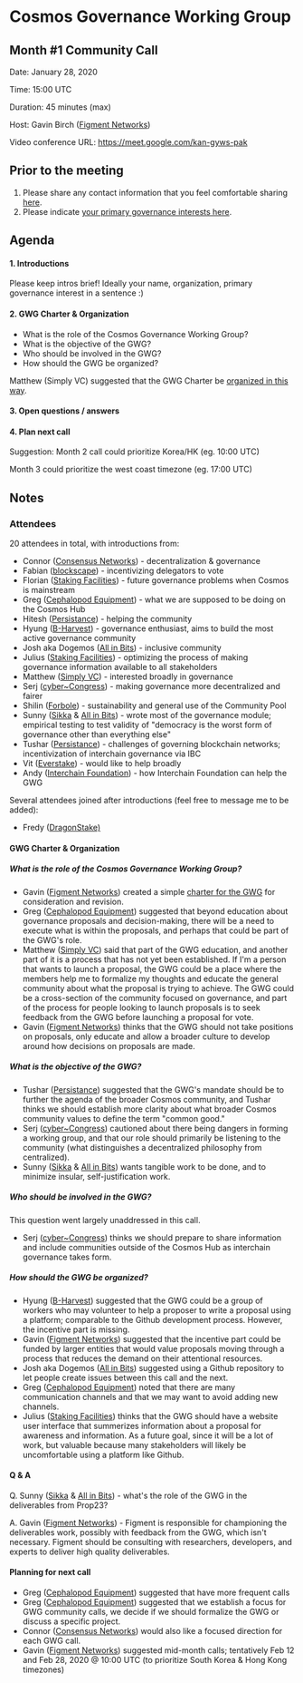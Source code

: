 # Cosmos Governance Working Group
## Month #1 Community Call

Date: January 28, 2020

Time: 15:00 UTC

Duration: 45 minutes (max)

Host: Gavin Birch ([Figment Networks](figment.network))

Video conference URL: https://meet.google.com/kan-gyws-pak

## Prior to the meeting
1. Please share any contact information that you feel comfortable sharing [here](http://bit.ly/2sukvxa).
2. Please indicate [your primary governance interests here](https://docs.google.com/document/d/1jdSwln5L7KLvEkkM91GhlblniSynmAjMyAWSLONxTGQ/edit?usp=sharing).

## Agenda

#### 1. Introductions
Please keep intros brief! Ideally your name, organization, primary governance interest in a sentence :)

#### 2. GWG Charter & Organization
- What is the role of the Cosmos Governance Working Group?
- What is the objective of the GWG?
- Who should be involved in the GWG?
- How should the GWG be organized?

Matthew (Simply VC) suggested that the GWG Charter be [organized in this way](https://forum.cosmos.network/t/gwg-a-charter-for-the-cosmos-governance-working-group/3104/4).

#### 3. Open questions / answers

#### 4. Plan next call
Suggestion: Month 2 call could prioritize Korea/HK (eg. 10:00 UTC)

Month 3 could prioritize the west coast timezone (eg. 17:00 UTC)

## Notes
### Attendees
20 attendees in total, with introductions from:
- Connor ([Consensus Networks](https://consensusnetworks.com)) - decentralization & governance
- Fabian ([blockscape](https://www.blockscape.network)) - incentivizing delegators to vote
- Florian ([Staking Facilities](https://stakingfacilities.com)) - future governance problems when Cosmos is mainstream
- Greg ([Cephalopod Equipment](https://cephalopod.equipment)) - what we are supposed to be doing on the Cosmos Hub
- Hitesh ([Persistance](https://persistence.one)) - helping the community
- Hyung ([B-Harvest](https://bharvest.io)) - governance enthusiast, aims to build the most active governance community
- Josh aka Dogemos ([All in Bits](https://tendermint.com)) - inclusive community
- Julius ([Staking Facilities](https://stakingfacilities.com)) - optimizing the process of making governance information available to all stakeholders
- Matthew ([Simply VC](https://www.simply-vc.com.mt)) - interested broadly in governance
- Serj ([cyber~Congress](https://cybercongress.ai)) - making governance more decentralized and fairer
- Shilin ([Forbole](https://www.forbole.com)) - sustainability and general use of the Community Pool
- Sunny ([Sikka](https://www.sikka.tech) & [All in Bits](https://tendermint.com)) - wrote most of the governance module; empirical testing to test validity of "democracy is the worst form of governance other than everything else"
- Tushar ([Persistance](https://persistence.one)) - challenges of governing blockchain networks; incentivization of interchain governance via IBC
- Vit ([Everstake](https://everstake.one)) - would like to help broadly
- Andy ([Interchain Foundation](https://interchain.io)) - how Interchain Foundation can help the GWG

Several attendees joined after introductions (feel free to message me to be added):
- Fredy ([DragonStake)](dragonstake.io)


#### GWG Charter & Organization
##### What is the role of the Cosmos Governance Working Group?
- Gavin ([Figment Networks](figment.network)) created a simple [charter for the GWG](https://forum.cosmos.network/t/gwg-a-charter-for-the-cosmos-governance-working-group/3104) for consideration and revision.
- Greg ([Cephalopod Equipment](https://cephalopod.equipment)) suggested that beyond education about governance proposals and decision-making, there will be a need to execute what is within the proposals, and perhaps that could be part of the GWG's role.
- Matthew ([Simply VC](https://www.simply-vc.com.mt)) said that part of the GWG education, and another part of it is a process that has not yet been established. If I'm a person that wants to launch a proposal, the GWG could be a place where the members help me to formalize my thoughts and educate the general community about what the proposal is trying to achieve. The GWG could be a cross-section of the community focused on governance, and part of the process for people looking to launch proposals is to seek feedback from the GWG before launching a proposal for vote.
- Gavin ([Figment Networks](figment.network)) thinks that the GWG should not take positions on proposals, only educate and allow a broader culture to develop around how decisions on proposals are made.

##### What is the objective of the GWG?
- Tushar ([Persistance](https://persistence.one)) suggested that the GWG's mandate should be to further the agenda of the broader Cosmos community, and Tushar thinks we should establish more clarity about what broader Cosmos community values to define the term "common good."
- Serj ([cyber~Congress](https://cybercongress.ai)) cautioned about there being dangers in forming a working group, and that our role should primarily be listening to the community (what distinguishes a decentralized philosophy from centralized).
- Sunny ([Sikka](https://www.sikka.tech) & [All in Bits](https://tendermint.com)) wants tangible work to be done, and to minimize insular, self-justification work.

##### Who should be involved in the GWG?
This question went largely unaddressed in this call. 
- Serj ([cyber~Congress](https://cybercongress.ai)) thinks we should prepare to share information and include communities outside of the Cosmos Hub as interchain governance takes form.

##### How should the GWG be organized?
- Hyung ([B-Harvest](https://bharvest.io)) suggested that the GWG could be a group of workers who may volunteer to help a proposer to write a proposal using a platform; comparable to the Github development process. However, the incentive part is missing.
- Gavin ([Figment Networks](figment.network)) suggested that the incentive part could be funded by larger entities that would value proposals moving through a process that reduces the demand on their attentional resources.
- Josh aka Dogemos ([All in Bits](https://tendermint.com)) suggested using a Github repository to let people create issues between this call and the next.
- Greg ([Cephalopod Equipment](https://cephalopod.equipment)) noted that there are many communication channels and that we may want to avoid adding new channels.
- Julius ([Staking Facilities](https://stakingfacilities.com)) thinks that the GWG should have a website user interface that summerizes information about a proposal for awareness and information. As a future goal, since it will be a lot of work, but valuable because many stakeholders will likely be uncomfortable using a platform like Github.

#### Q & A
Q. Sunny ([Sikka](https://www.sikka.tech) & [All in Bits](https://tendermint.com)) - what's the role of the GWG in the deliverables from Prop23?

A. Gavin ([Figment Networks](figment.network)) - Figment is responsible for championing the deliverables work, possibly with feedback from the GWG, which isn't necessary. Figment should be consulting with researchers, developers, and experts to deliver high quality deliverables.

#### Planning for next call
- Greg ([Cephalopod Equipment](https://cephalopod.equipment)) suggested that have more frequent calls
- Greg ([Cephalopod Equipment](https://cephalopod.equipment)) suggested that we establish a focus for GWG community calls, we decide if we should formalize the GWG or discuss a specific project.
- Connor ([Consensus Networks](https://consensusnetworks.com)) would also like a focused direction for each GWG call.
- Gavin ([Figment Networks](figment.network)) suggested mid-month calls; tentatively Feb 12 and Feb 28, 2020 @ 10:00 UTC (to prioritize South Korea & Hong Kong timezones)
